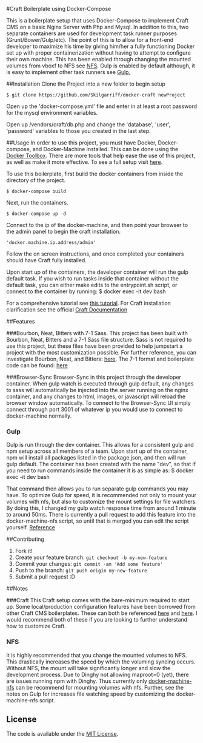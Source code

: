#Craft Boilerplate using Docker-Compose

This is a boilerplate setup that uses Docker-Compose to implement Craft CMS on a basic Nginx Server with Php and Mysql. In addition to this, two separate containers are used for development task runner purposes (Grunt/Bower/Gulp/etc). The point of this is to allow for a front-end developer to maximize his time by giving him/her a fully functioning Docker set up with proper containerization without having to attempt to configure their own machine. This has been enabled through changing the mounted volumes from vboxf to NFS see [NFS](#nfs). Gulp is enabled by default although, it is easy to implement other task runners see [Gulp.](#gulp)

##Installation
Clone the Project into a new folder to begin setup

    $ git clone https://github.com/Skilgarriff/docker-craft newProject

Open up the 'docker-compose.yml' file and enter in at least a root password for the mysql environment variables.

Open up /vendors/craft/db.php and change the 'database', 'user', 'password' variables to those you created in the last step.

##Usage
In order to use this project, you must have Docker, Docker-compose, and Docker-Machine installed. This can be done using the [Docker Toolbox](https://www.docker.com/docker-toolbox). There are more tools that help ease the use of this project, as well as make it more effective. To see a full setup visit [here](http://www.seankilgarriff.com/blog/docker).

To use this boilerplate, first build the docker containers from inside the directory of the project.

    $ docker-compose build

Next, run the containers.

    $ docker-compose up -d

Connect to the ip of the docker-machine, and then point your browser to the admin panel to begin the craft installation.

    'docker.machine.ip.address/admin'

Follow the on screen instructions, and once completed your containers should have Craft fully installed.

Upon start up of the containers, the developer container will run the gulp default task. If you wish to run tasks inside that container without the default task, you can either make edits to the entrypoint.sh script, or connect to the container by running:
    $ docker exec -it dev bash


 For a comprehensive tutorial see [this tutorial](http://www.SeanKilgarriff.com/blog/docker-craft). For Craft installation clarification see the official [Craft Documentation](https://craftcms.com/docs/installing)

##Features

###Bourbon, Neat, Bitters with 7-1 Sass.
This project has been built with Bourbon, Neat, Bitters and a 7-1 Sass file structure. Sass is not required to use this project, but these files have been provided to help jumpstart a project with the most customization possible. For further reference, you can investigate Bourbon, Neat, and Bitters: [here](http://bourbon.io/). The 7-1 format and boilerplate code can be found: [here](http://sass-guidelin.es/)

###Browser-Sync
Browser-Sync in this project through the developer container. When gulp watch is executed through gulp default, any changes to sass will automatically be injected into the server running on the nginx container, and any changes to html, images, or javascript will reload the browser window automatically. To connect to the Browser-Sync UI simply connect through port 3001 of whatever ip you would use to connect to docker-machine normally.

### Gulp

Gulp is run through the dev container. This allows for a consistent gulp and npm setup across all members of a team. Upon start up of the container, npm will install all packages listed in the package.json, and then will run gulp default. The container has been created with the name "dev", so that if you need to run commands inside the container it is as simple as:
    $ docker exec -it dev bash

That command then allows you to run separate gulp commands you may have. To optimize Gulp for speed, it is recommended not only to mount your volumes with nfs, but also to customize the mount settings for file watchers. By doing this, I changed my gulp watch response time from around 1 minute to around 50ms. There is currently a pull request to add this feature into the docker-machine-nfs script, so until that is merged you can edit the script yourself. [Reference](https://github.com/adlogix/docker-machine-nfs/pull/38)

##Contributing

1. Fork it!
2. Create your feature branch: `git checkout -b my-new-feature`
3. Commit your changes: `git commit -am 'Add some feature'`
4. Push to the branch: `git push origin my-new-feature`
5. Submit a pull request :D


##Notes

###Craft
This Craft setup comes with the bare-minimum required to start up. Some local/production configuration features have been borrowed from other Craft CMS boilerplates. These can both be referenced [here](https://github.com/imjakechapman/CraftCMS-Boilerplate) and [here](http://beliefagency.com/blog/beliefs-craftcms-boilerplate). I would recommend both of these if you are looking to further understand how to customize Craft.

### NFS

It is highly recommended that you change the mounted volumes to NFS. This drastically increases the speed by which the voluming syncing occurs. Without NFS, the mount will take significantly longer and slow the development process. Due to Dinghy not allowing maproot=0 (yet), there are issues running npm with Dinghy. Thus currently only [docker-machine-nfs](https://github.com/adlogix/docker-machine-nfs) can be recommend for mounting volumes with nfs. Further, see the notes on Gulp for increases file watching speed by customizing the docker-machine-nfs script.



## License

The code is available under the [MIT License](/LICENSE).
